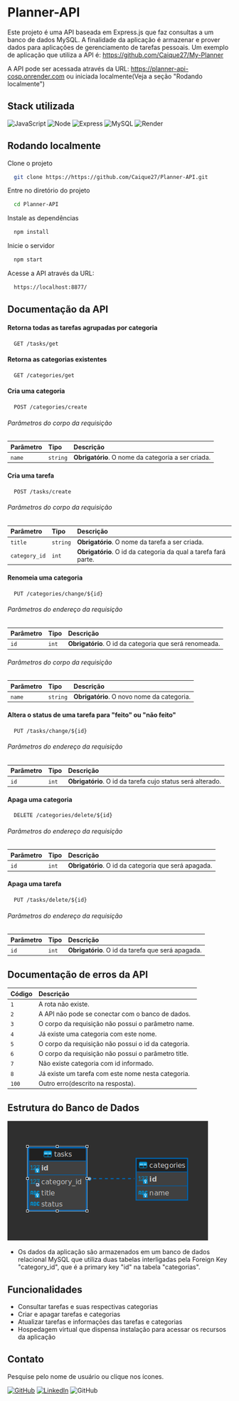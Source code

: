# Planner-API

Este projeto é uma API baseada em Express.js que faz consultas a um banco de dados MySQL. A finalidade da aplicação é armazenar e prover dados para aplicações de gerenciamento de tarefas pessoais.
Um exemplo de aplicação que utiliza a API é: https://github.com/Caique27/My-Planner

A API pode ser acessada através da URL: https://planner-api-cosp.onrender.com ou iniciada localmente(Veja a seção "Rodando localmente")

## Stack utilizada

![JavaScript](https://img.shields.io/badge/-JavaScript-333333?style=for-the-badge&logo=javascript)
![Node](https://img.shields.io/badge/-Node-333333?style=for-the-badge&logo=Node.js)
![Express](https://img.shields.io/badge/-Express.js-333333?style=for-the-badge&logo=express)
![MySQL](https://img.shields.io/badge/-MySQL-333333?style=for-the-badge&logo=MySQL)
![Render](https://img.shields.io/badge/-Render-333333?style=for-the-badge&logo=Render)

## Rodando localmente

Clone o projeto

```bash
  git clone https://https://github.com/Caique27/Planner-API.git
```

Entre no diretório do projeto

```bash
  cd Planner-API
```

Instale as dependências

```bash
  npm install
```

Inicie o servidor

```bash
  npm start
```

Acesse a API através da URL:

```bash
  https://localhost:8877/
```

## Documentação da API

#### Retorna todas as tarefas agrupadas por categoria

```http
  GET /tasks/get
```

#### Retorna as categorias existentes

```http
  GET /categories/get
```

#### Cria uma categoria

```http
  POST /categories/create
```

###### Parâmetros do corpo da requisição

| Parâmetro | Tipo     | Descrição                                          |
| :-------- | :------- | :------------------------------------------------- |
| `name`    | `string` | **Obrigatório**. O nome da categoria a ser criada. |

#### Cria uma tarefa

```http
  POST /tasks/create
```

###### Parâmetros do corpo da requisição

| Parâmetro     | Tipo     | Descrição                                                       |
| :------------ | :------- | :-------------------------------------------------------------- |
| `title`       | `string` | **Obrigatório**. O nome da tarefa a ser criada.                 |
| `category_id` | `int`    | **Obrigatório**. O id da categoria da qual a tarefa fará parte. |

#### Renomeia uma categoria

```http
  PUT /categories/change/${id}
```

###### Parâmetros do endereço da requisição

| Parâmetro | Tipo  | Descrição                                              |
| :-------- | :---- | :----------------------------------------------------- |
| `id`      | `int` | **Obrigatório**. O id da categoria que será renomeada. |

###### Parâmetros do corpo da requisição

| Parâmetro | Tipo     | Descrição                                  |
| :-------- | :------- | :----------------------------------------- |
| `name`    | `string` | **Obrigatório**. O novo nome da categoria. |

#### Altera o status de uma tarefa para "feito" ou "não feito"

```http
  PUT /tasks/change/${id}
```

###### Parâmetros do endereço da requisição

| Parâmetro | Tipo  | Descrição                                                  |
| :-------- | :---- | :--------------------------------------------------------- |
| `id`      | `int` | **Obrigatório**. O id da tarefa cujo status será alterado. |

#### Apaga uma categoria

```http
  DELETE /categories/delete/${id}
```

###### Parâmetros do endereço da requisição

| Parâmetro | Tipo  | Descrição                                            |
| :-------- | :---- | :--------------------------------------------------- |
| `id`      | `int` | **Obrigatório**. O id da categoria que será apagada. |

#### Apaga uma tarefa

```http
  PUT /tasks/delete/${id}
```

###### Parâmetros do endereço da requisição

| Parâmetro | Tipo  | Descrição                                         |
| :-------- | :---- | :------------------------------------------------ |
| `id`      | `int` | **Obrigatório**. O id da tarefa que será apagada. |

## Documentação de erros da API

| Código | Descrição                                           |
| :----- | :-------------------------------------------------- |
| `1`    | A rota não existe.                                  |
| `2`    | A API não pode se conectar com o banco de dados.    |
| `3`    | O corpo da requisição não possui o parâmetro name.  |
| `4`    | Já existe uma categoria com este nome.              |
| `5`    | O corpo da requisição não possui o id da categoria. |
| `6`    | O corpo da requisição não possui o parâmetro title. |
| `7`    | Não existe categoria com id informado.              |
| `8`    | Já existe um tarefa com este nome nesta categoria.  |
| `100`  | Outro erro(descrito na resposta).                   |

## Estrutura do Banco de Dados

![plot](./assets/database.png)

-   Os dados da aplicação são armazenados em um banco de dados relacional MySQL que utiliza duas tabelas interligadas pela Foreign Key "category_id", que é a primary key "id" na tabela "categorias".

## Funcionalidades

-   Consultar tarefas e suas respectivas categorias
-   Criar e apagar tarefas e categorias
-   Atualizar tarefas e informações das tarefas e categorias
-   Hospedagem virtual que dispensa instalação para acessar os recursos da aplicação

## Contato

Pesquise pelo nome de usuário ou clique nos ícones.

[![GitHub](https://img.shields.io/badge/-Caique27-333333?style=for-the-badge&logo=github)](https://github.com/Caique27)
[![LinkedIn](https://img.shields.io/badge/-Caique%20Alves-blue?style=for-the-badge&logo=LinkedIn)](https://www.linkedin.com/in/caique-alves-/)
![GitHub](https://img.shields.io/badge/-caiquealvesdesouza27@gmail.com-red?style=for-the-badge&logo=gmail&logoColor=white)
